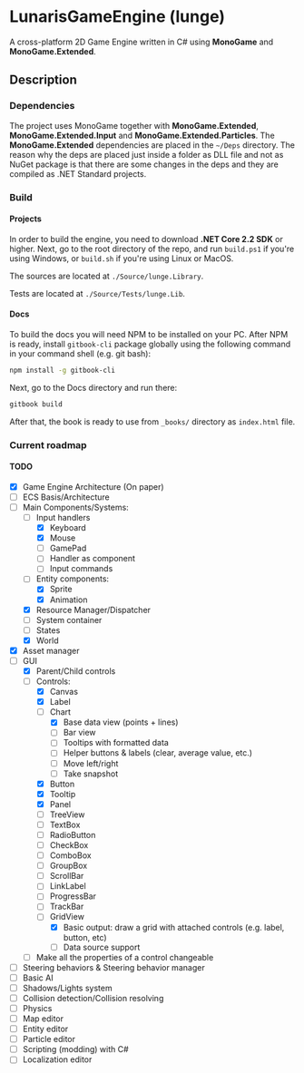 # LunarisGameEngine (lunge)

A cross-platform 2D Game Engine written in C# using **MonoGame** and **MonoGame.Extended**.

## Description



### Dependencies

The project uses MonoGame together with **MonoGame.Extended**, **MonoGame.Extended.Input** and **MonoGame.Extended.Particles**. The **MonoGame.Extended** dependencies are placed in the `~/Deps` directory. The reason why the deps are placed just inside a folder as DLL file and not as NuGet package is that there are some changes in the deps and they are compiled as .NET Standard projects.

### Build

#### Projects

In order to build the engine, you need to download **.NET Core 2.2 SDK** or higher. Next, go to the root directory of the repo, and run `build.ps1` if you're using Windows, or `build.sh` if you're using Linux or MacOS.

The sources are located at `./Source/lunge.Library`.

Tests are located at `./Source/Tests/lunge.Lib`.

#### Docs

To build the docs you will need NPM to be installed on your PC. After NPM is ready, install `gitbook-cli` package globally using the following command in your command shell (e.g. git bash):

```bash
npm install -g gitbook-cli
```

Next, go to the Docs directory and run there:

```bash
gitbook build
```

After that, the book is ready to use from `_books/` directory as `index.html` file.

### Current roadmap

#### TODO

- [x] Game Engine Architecture (On paper)
- [ ] ECS Basis/Architecture
- [ ] Main Components/Systems:
  - [ ] Input handlers
    - [x] Keyboard
    - [x] Mouse
    - [ ] GamePad
    - [ ] Handler as component
    - [ ] Input commands
  - [ ] Entity components:
    - [x] Sprite
    - [x] Animation
  - [x] Resource Manager/Dispatcher
  - [ ] System container
  - [ ] States
  - [x] World
- [x] Asset manager
- [ ] GUI
  - [x] Parent/Child controls
  - [ ] Controls:
    - [x] Canvas
    - [x] Label
    - [ ] Chart
      - [x] Base data view (points + lines)
      - [ ] Bar view
      - [ ] Tooltips with formatted data
      - [ ] Helper buttons & labels (clear, average value, etc.)
      - [ ] Move left/right
      - [ ] Take snapshot
    - [x] Button
    - [x] Tooltip
    - [x] Panel
    - [ ] TreeView
    - [ ] TextBox
    - [ ] RadioButton
    - [ ] CheckBox
    - [ ] ComboBox
    - [ ] GroupBox
    - [ ] ScrollBar
    - [ ] LinkLabel
    - [ ] ProgressBar
    - [ ] TrackBar
    - [ ] GridView
      - [x] Basic output: draw a grid with attached controls (e.g. label, button, etc)
      - [ ] Data source support
  - [ ] Make all the properties of a control changeable
- [ ] Steering behaviors & Steering behavior manager
- [ ] Basic AI
- [ ] Shadows/Lights system
- [ ] Collision detection/Collision resolving
- [ ] Physics
- [ ] Map editor
- [ ] Entity editor
- [ ] Particle editor
- [ ] Scripting (modding) with C#
- [ ] Localization editor